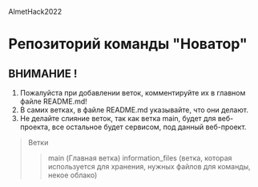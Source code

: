 AlmetHack2022
# Репозиторий команды "Новатор"

## ВНИМАНИЕ !
1. Пожалуйста при добавлении веток, комментируйте их в главном файле README.md!
2. В самих ветках, в файле README.md указывайте, что они делают.
3. Не делайте слияние веток, так как ветка main, будет для веб-проекта, все остальное будет сервисом, под данный веб-проект.

>Ветки
>> main (Главная ветка)
>> information_files (ветка, которая используется для хранения, нужных файлов для команды, некое облако)

